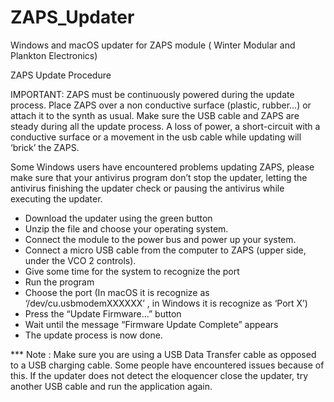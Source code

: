 # ZAPS_Updater
Windows and macOS updater for ZAPS module ( Winter Modular and Plankton Electronics)

ZAPS Update Procedure

IMPORTANT: ZAPS must be continuously powered during the update process. Place ZAPS over a non conductive surface (plastic, rubber…) or attach it to the synth as usual.  Make sure the USB cable and ZAPS are steady during all the update process. A loss of power, a short-circuit with a conductive surface or a movement in the usb cable while updating will ‘brick’ the ZAPS.

Some Windows users have encountered problems updating ZAPS, please make sure that your antivirus program don’t stop the updater, letting the antivirus finishing the updater check or pausing the antivirus while executing the updater.

- Download the updater using the green button
- Unzip the file and choose your operating system.
- Connect the module to the power bus and power up your system.
- Connect a micro USB cable from the computer to ZAPS (upper  side, under the VCO  2 controls).
- Give some time for the system to recognize the port
- Run the program
- Choose the port (In macOS it is recognize as ‘/dev/cu.usbmodemXXXXXX’ , in Windows it is recognize as ‘Port X’)
- Press the “Update Firmware…” button
- Wait until the message “Firmware Update Complete” appears
- The update process is now done. 

*** Note : 
Make sure you are using a USB Data Transfer cable as opposed to a USB charging cable. Some people have encountered issues because of this. If the updater does not detect the eloquencer close the updater, try another USB cable and run the application again.




